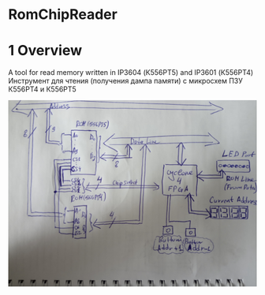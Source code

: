 # RomChipReader
# 1 Overview 
A tool for read memory written in IP3604 (К556РТ5) and IP3601 (К556РТ4) 
Инструмент для чтения (получения дампа памяти) с микросхем ПЗУ К556РТ4 и К556РТ5

![Предварительная структура решения](https://github.com/MossbauerLab/RomChipReader/blob/master/rom_reader_arch.jpg)
